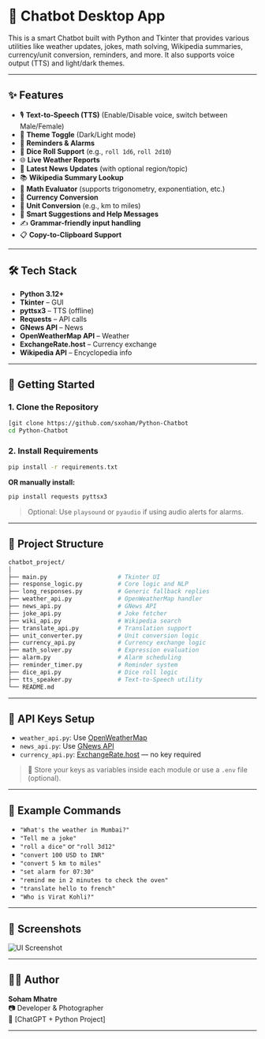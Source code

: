# 🧠 Chatbot Desktop App

This is a smart Chatbot built with Python and Tkinter that provides various utilities like weather updates, jokes, math solving, Wikipedia summaries, currency/unit conversion, reminders, and more. It also supports voice output (TTS) and light/dark themes.

---

## ✨ Features

- 🎙️ **Text-to-Speech (TTS)** (Enable/Disable voice, switch between Male/Female)
- 🌙 **Theme Toggle** (Dark/Light mode)
- 📅 **Reminders & Alarms**
- 🎲 **Dice Roll Support** (e.g., `roll 1d6`, `roll 2d10`)
- 🌐 **Live Weather Reports**
- 📰 **Latest News Updates** (with optional region/topic)
- 📚 **Wikipedia Summary Lookup**
- 🧮 **Math Evaluator** (supports trigonometry, exponentiation, etc.)
- 💱 **Currency Conversion**
- 📏 **Unit Conversion** (e.g., km to miles)
- 🧠 **Smart Suggestions and Help Messages**
- ✍️ **Grammar-friendly input handling**
- 📋 **Copy-to-Clipboard Support**

---

## 🛠️ Tech Stack

- **Python 3.12+**
- **Tkinter** – GUI
- **pyttsx3** – TTS (offline)
- **Requests** – API calls
- **GNews API** – News
- **OpenWeatherMap API** – Weather
- **ExchangeRate.host** – Currency exchange
- **Wikipedia API** – Encyclopedia info

---

## 🚀 Getting Started

### 1. Clone the Repository

```bash
[git clone https://github.com/sxoham/Python-Chatbot
cd Python-Chatbot
```

### 2. Install Requirements

```bash
pip install -r requirements.txt
```

**OR manually install:**

```bash
pip install requests pyttsx3
```

> Optional: Use `playsound` or `pyaudio` if using audio alerts for alarms.

---

## 📁 Project Structure

```bash
chatbot_project/
│
├── main.py                    # Tkinter UI
├── response_logic.py          # Core logic and NLP
├── long_responses.py          # Generic fallback replies
├── weather_api.py             # OpenWeatherMap handler
├── news_api.py                # GNews API
├── joke_api.py                # Joke fetcher
├── wiki_api.py                # Wikipedia search
├── translate_api.py           # Translation support
├── unit_converter.py          # Unit conversion logic
├── currency_api.py            # Currency exchange logic
├── math_solver.py             # Expression evaluation
├── alarm.py                   # Alarm scheduling
├── reminder_timer.py          # Reminder system
├── dice_api.py                # Dice roll logic
├── tts_speaker.py             # Text-to-Speech utility
└── README.md
```

---

## 🔑 API Keys Setup

- `weather_api.py`: Use [OpenWeatherMap](https://openweathermap.org/api)
- `news_api.py`: Use [GNews API](https://gnews.io/)
- `currency_api.py`: [ExchangeRate.host](https://exchangerate.host/) — no key required

> 🔐 Store your keys as variables inside each module or use a `.env` file (optional).

---

## 🧠 Example Commands

- `"What's the weather in Mumbai?"`
- `"Tell me a joke"`
- `"roll a dice"` or `"roll 3d12"`
- `"convert 100 USD to INR"`
- `"convert 5 km to miles"`
- `"set alarm for 07:30"`
- `"remind me in 2 minutes to check the oven"`
- `"translate hello to french"`
- `"Who is Virat Kohli?"`

---

## 📸 Screenshots

![UI Screenshot](./screenshot.png)

---

## 🧑‍💻 Author

**Soham Mhatre**  
📷 Developer & Photographer  
💬 [ChatGPT + Python Project]

---


